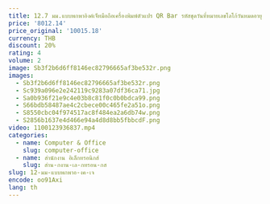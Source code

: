 ```yaml
---
title: 12.7 มม.แบบพกพาอิงค์เจ็ทมือถือเครื่องพิมพ์ตัวแปร QR Bar รหัสชุดวันที่หมายเลขโลโก้วันหมดอายุป้ายเครื่องพิมพ์อิงค์เจ็ทความร้อน
price: '8012.14'
price_original: '10015.18'
currency: THB
discount: 20%
rating: 4
volume: 2
image: Sb3f2b6d6ff8146ec82796665af3be532r.png
images:
  - Sb3f2b6d6ff8146ec82796665af3be532r.png
  - Sc939a096e2e242119c9283a07df36ca71.jpg
  - Sa0b936f21e9c4e03b8c81f0c0b0bdca99.png
  - S66bdb58487ae4c2cbece00c465fe2a51o.png
  - S8550cbc04f974517ac8f484ea2a6db74w.png
  - S2856b1637e4d466e94a4d8d8bb5fbbcdF.png
video: 1100123936837.mp4
categories:
  - name: Computer & Office
    slug: computer-office
  - name: สำนักงาน อิเล็กทรอนิกส์
    slug: สำน-กงาน-เล-กทรอน-กส
slug: 12-มม-แบบพกพาอ-งค-เจ
encode: oo91Axi
lang: th
---
```

  